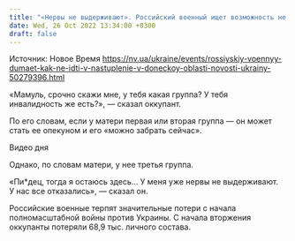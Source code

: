 ```yaml
---
title: "«Нервы не выдерживают». Российский военный ищет возможность не идти в наступление в Донецкой области — перехват ГУР"
date: Wed, 26 Oct 2022 13:34:00 +0300
draft: false
---
```

Источник: Новое Время https://nv.ua/ukraine/events/rossiyskiy-voennyy-dumaet-kak-ne-idti-v-nastuplenie-v-doneckoy-oblasti-novosti-ukrainy-50279396.html


«Мамуль, срочно скажи мне, у тебя какая группа? У тебя инвалидность же есть?», — сказал оккупант.

По его словам, если у матери первая или вторая группа — он может стать ее опекуном и его «можно забрать сейчас».

 Видео дня   

Однако, по словам матери, у нее третья группа.

«Пи*дец, тогда я остаюсь здесь… У меня уже нервы не выдерживают. У нас все отказались», — сказал он.

Российские военные терпят значительные потери с начала полномасштабной войны против Украины. С начала вторжения оккупанты потеряли 68,9 тыс. личного состава.


